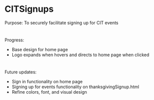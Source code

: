 # CITSignups
 Purpose: To securely facilitate signing up for CIT events
#
 Progress:
 - Base design for home page
 - Logo expands when hovers and directs to home page when clicked
#
 Future updates:
 - Sign in functionality on home page
 - Signing up for events functionality on thanksgivingSignup.html
 - Refine colors, font, and visual design
